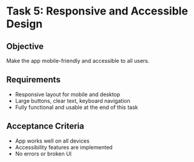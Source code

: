 # Task 5: Responsive and Accessible Design

## Objective
Make the app mobile-friendly and accessible to all users.

## Requirements
- Responsive layout for mobile and desktop
- Large buttons, clear text, keyboard navigation
- Fully functional and usable at the end of this task

## Acceptance Criteria
- App works well on all devices
- Accessibility features are implemented
- No errors or broken UI
